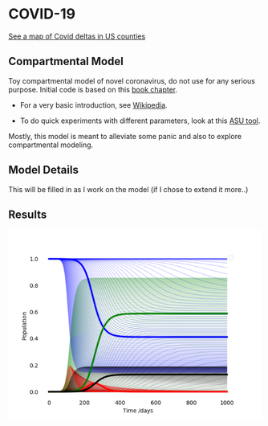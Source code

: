 # COVID-19

[See a map of Covid deltas in US counties](https://htmlpreview.github.io/?https://github.com/LSaldyt/corona_model/blob/master/map.html)

## Compartmental Model
Toy compartmental model of novel coronavirus, do not use for any serious purpose. 
Initial code is based on this [book chapter](https://scipython.com/book/chapter-8-scipy/additional-examples/the-sir-epidemic-model/).

- For a very basic introduction, see [Wikipedia](https://en.wikipedia.org/wiki/Compartmental_models_in_epidemiology).

- To do quick experiments with different parameters, look at this [ASU tool](http://www.public.asu.edu/~hnesse/classes/sir.html).

Mostly, this model is meant to alleviate some panic and also to explore compartmental modeling.


## Model Details

This will be filled in as I work on the model (if I chose to extend it more..)

## Results

![SIR](model.png)
